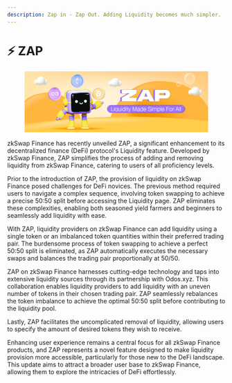 ```yaml
---
description: Zap in - Zap Out. Adding Liquidity becomes much simpler.
---
```


# ⚡ ZAP

<figure><img src="../.gitbook/assets/zap.png" alt=""><figcaption></figcaption></figure>

zkSwap Finance has recently unveiled ZAP, a significant enhancement to its decentralized finance (DeFi) protocol's Liquidity feature. Developed by zkSwap Finance, ZAP simplifies the process of adding and removing liquidity from zkSwap Finance, catering to users of all proficiency levels.

Prior to the introduction of ZAP, the provision of liquidity on zkSwap Finance posed challenges for DeFi novices. The previous method required users to navigate a complex sequence, involving token swapping to achieve a precise 50:50 split before accessing the Liquidity page. ZAP eliminates these complexities, enabling both seasoned yield farmers and beginners to seamlessly add liquidity with ease.

With ZAP, liquidity providers on zkSwap Finance can add liquidity using a single token or an imbalanced token quantities within their preferred trading pair. The burdensome process of token swapping to achieve a perfect 50:50 split is eliminated, as ZAP automatically executes the necessary swaps and balances the trading pair proportionally at 50/50.

ZAP on zkSwap Finance harnesses cutting-edge technology and taps into extensive liquidity sources through its partnership with Odos.xyz. This collaboration enables liquidity providers to add liquidity with an uneven number of tokens in their chosen trading pair. ZAP seamlessly rebalances the token imbalance to achieve the optimal 50:50 split before contributing to the liquidity pool.

Lastly, ZAP facilitates the uncomplicated removal of liquidity, allowing users to specify the amount of desired tokens they wish to receive.

Enhancing user experience remains a central focus for all zkSwap Finance products, and ZAP represents a novel feature designed to make liquidity provision more accessible, particularly for those new to the DeFi landscape. This update aims to attract a broader user base to zkSwap Finance, allowing them to explore the intricacies of DeFi effortlessly.
